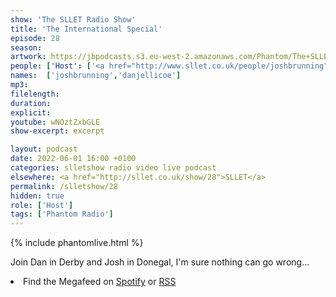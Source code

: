 ```yaml
---
show: 'The SLLET Radio Show'
title: 'The International Special'
episode: 28
season: 
artwork: https://jbpodcasts.s3.eu-west-2.amazonaws.com/Phantom/The+SLLET+Radio+Show/SLLET+radio+square+ire.png
people: ['Host': ['<a href="http://www.sllet.co.uk/people/joshbrunning">Josh Brunning</a>', '<a href="http://www.sllet.co.uk/people/danjellicoe">Dan Jellicoe</a>']]
names:  ['joshbrunning','danjellicoe']
mp3: 
filelength: 
duration: 
explicit: 
youtube: wNOztZxbGLE
show-excerpt: excerpt

layout: podcast
date: 2022-06-01 16:00 +0100
categories: slletshow radio video live podcast
elsewhere: <a href="http://sllet.co.uk/show/28">SLLET</a>
permalink: /slletshow/28
hidden: true
role: ['Host']
tags: ['Phantom Radio']
---
```


{% include phantomlive.html %}

Join Dan in Derby and Josh in Donegal, I'm sure nothing can go wrong...

<li>Find the Megafeed on <a href="https://open.spotify.com/show/1WGc6YCF3UfAL7E62gHLAS?si=eff5901deb8d498e">Spotify</a> or <a href="https://anchor.fm/s/849e58ac/podcast/rss">RSS</a></li>
